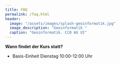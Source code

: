 ```yaml
---
title: FAQ
permalink: /faq.html
header:
  image: "/assets/images/splash-geoinformatik.jpg"
  image_description: "Geoinformatik "
  caption: "Geoinformatik. CC0 AG UI"
---
```


**Wann findet der Kurs statt?**
  * Basis-Einheit Dienstag 10:00-12:00 Uhr

